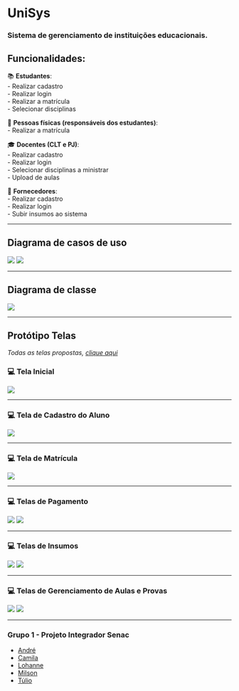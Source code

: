 # UniSys

### Sistema de gerenciamento de instituições educacionais.

## **Funcionalidades**:

:books:	**Estudantes**:
<br>- Realizar cadastro
<br>- Realizar login
<br>- Realizar a matrícula
<br>- Selecionar disciplinas


:adult:	**Pessoas físicas (responsáveis dos estudantes)**: 
<br>- Realizar a matrícula 


:mortar_board: **Docentes (CLT e PJ)**:
<br>- Realizar cadastro
<br>- Realizar login
<br>- Selecionar disciplinas a ministrar
<br>- Upload de aulas

:briefcase:	**Fornecedores**:
<br>- Realizar cadastro
<br>- Realizar login
<br>- Subir insumos ao sistema


___

## **Diagrama de casos de uso**
<img src="/imagens/diagramaDeCasoDeUsoI.jpeg">
<img src="/imagens/diagramaDeCasoDeUsoII.jpeg">

___
## **Diagrama de classe**
<img src="/imagens/diagramaDeClasse.jpeg">

___
## **Protótipo Telas**
*Todas as telas propostas, [clique aqui](https://www.canva.com/design/DAGPLVXv_hA/79hHGt1ktIgTUGkz4Lg4HA/view?utm_content=DAGPLVXv_hA&utm_campaign=designshare&utm_medium=link&utm_source=editor)*

### :computer: **Tela Inicial**

<img src="/imagens/telaInicial.png">

___
### :computer: **Tela de Cadastro do Aluno**

<img src="/imagens/cadastroEstudante.png">

___
### :computer: **Tela de Matrícula**
 
<img src="/imagens/telaMatricula.png">

___
### :computer: **Telas de Pagamento**

<img src="/imagens/telaPagamentoI.png">
<img src="/imagens/telaPagamentoII.png">

___
### :computer: **Telas de Insumos**
<img src="/imagens/pedidoInsumosI.jpeg">
<img src="/imagens/pedidoInsumosII.jpeg">

___
### :computer: **Telas de Gerenciamento de Aulas e Provas**
<img src="/imagens/docenteDisciplinaI.jpeg">
<img src="/imagens/docenteDisciplinaII.jpeg">

___
### Grupo 1 - Projeto Integrador Senac
- [André](https://github.com/anr00)
- [Camila](https://github.com/camism7)
- [Lohanne](https://github.com/LohanneTC)
- [Milson](https://github.com/milsonbsilva)
- [Túlio](https://github.com/TulioHAraujo)
